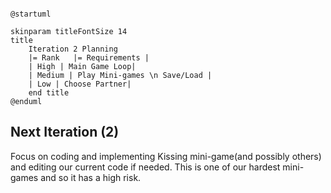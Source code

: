 ```plantuml

@startuml

skinparam titleFontSize 14
title
    Iteration 2 Planning
    |= Rank   |= Requirements |
    | High | Main Game Loop|
    | Medium | Play Mini-games \n Save/Load |
    | Low | Choose Partner|
    end title
@enduml
```
## Next Iteration (2)
Focus on coding and implementing Kissing mini-game(and possibly others) and editing our current code if needed.
This is one of our hardest mini-games and so it has a high risk.
